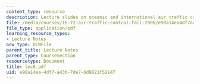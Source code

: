 ```yaml
---
content_type: resource
description: Lecture slides on oceanic and international air traffic control (ATC).
file: /media/courses/16-72-air-traffic-control-fall-2006/e98a14ea4df7a43b7de76d9821f52147_lec8.pdf
file_type: application/pdf
learning_resource_types:
- Lecture Notes
ocw_type: OCWFile
parent_title: Lecture Notes
parent_type: CourseSection
resourcetype: Document
title: lec8.pdf
uid: e98a14ea-4df7-a43b-7de7-6d9821f52147
---
```

